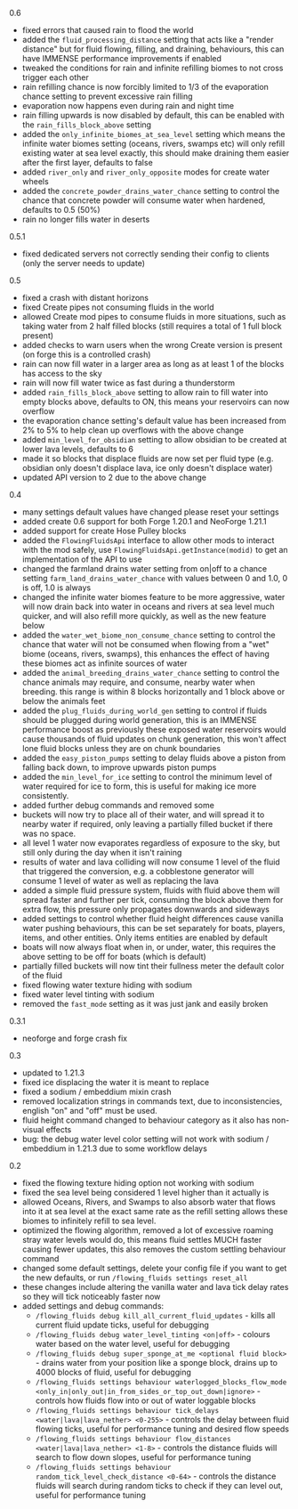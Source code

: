 
0.6
- fixed errors that caused rain to flood the world
- added the `fluid_processing_distance` setting that acts like a "render distance" but for fluid flowing, filling, and draining, behaviours, this can have IMMENSE performance improvements if enabled
- tweaked the conditions for rain and infinite refilling biomes to not cross trigger each other
- rain refilling chance is now forcibly limited to 1/3 of the evaporation chance setting to prevent excessive rain filling
- evaporation now happens even during rain and night time
- rain filling upwards is now disabled by default, this can be enabled with the `rain_fills_block_above` setting
- added the `only_infinite_biomes_at_sea_level` setting which means the infinite water biomes setting (oceans, rivers, swamps etc) will only refill existing water at sea level exactly, this should make draining them easier after the first layer, defaults to false
- added `river_only` and `river_only_opposite` modes for create water wheels
- added the `concrete_powder_drains_water_chance` setting to control the chance that concrete powder will consume water when hardened, defaults to 0.5 (50%)
- rain no longer fills water in deserts

0.5.1
- fixed dedicated servers not correctly sending their config to clients (only the server needs to update)

0.5
- fixed a crash with distant horizons
- fixed Create pipes not consuming fluids in the world
- allowed Create mod pipes to consume fluids in more situations, such as taking water from 2 half filled blocks (still requires a total of 1 full block present)
- added checks to warn users when the wrong Create version is present (on forge this is a controlled crash)
- rain can now fill water in a larger area as long as at least 1 of the blocks has access to the sky
- rain will now fill water twice as fast during a thunderstorm
- added `rain_fills_block_above` setting to allow rain to fill water into empty blocks above, defaults to ON, this means your reservoirs can now overflow
- the evaporation chance setting's default value has been increased from 2% to 5% to help clean up overflows with the above change
- added `min_level_for_obsidian` setting to allow obsidian to be created at lower lava levels, defaults to 6
- made it so blocks that displace fluids are now set per fluid type (e.g. obsidian only doesn't displace lava, ice only doesn't displace water)
- updated API version to 2 due to the above change

0.4
- many settings default values have changed please reset your settings
- added create 0.6 support for both Forge 1.20.1 and NeoForge 1.21.1
- added support for create Hose Pulley blocks
- added the `FlowingFluidsApi` interface to allow other mods to interact with the mod safely, use `FlowingFluidsApi.getInstance(modid)` to get an implementation of the API to use
- changed the farmland drains water setting from on|off to a chance setting `farm_land_drains_water_chance` with values between 0 and 1.0, 0 is off, 1.0 is always
- changed the infinite water biomes feature to be more aggressive, water will now drain back into water in oceans and rivers at sea level much quicker, and will also refill more quickly, as well as the new feature below
- added the `water_wet_biome_non_consume_chance` setting to control the chance that water will not be consumed when flowing from a "wet" biome (oceans, rivers, swamps), this enhances the effect of having these biomes act as infinite sources of water
- added the `animal_breeding_drains_water_chance` setting to control the chance animals may require, and consume, nearby water when breeding. this range is within 8 blocks horizontally and 1 block above or below the animals feet
- added the `plug_fluids_during_world_gen` setting to control if fluids should be plugged during world generation, this is an IMMENSE performance boost as previously these exposed water reservoirs would cause thousands of fluid updates on chunk generation, this won't affect lone fluid blocks unless they are on chunk boundaries
- added the `easy_piston_pumps` setting to delay fluids above a piston from falling back down, to improve upwards piston pumps
- added the `min_level_for_ice` setting to control the minimum level of water required for ice to form, this is useful for making ice  more consistently.
- added further debug commands and removed some
- buckets will now try to place all of their water, and will spread it to nearby water if required, only leaving a partially filled bucket if there was no space.
- all level 1 water now evaporates regardless of exposure to the sky, but still only during the day when it isn't raining
- results of water and lava colliding will now consume 1 level of the fluid that triggered the conversion, e.g. a cobblestone generator will consume 1 level of water as well as replacing the lava
- added a simple fluid pressure system, fluids with fluid above them will spread faster and further per tick, consuming the block above them for extra flow, this pressure only propagates downwards and sideways
- added settings to control whether fluid height differences cause vanilla water pushing behaviours, this can be set separately for boats, players, items, and other entities. Only items entities are enabled by default
- boats will now always float when in, or under, water, this requires the above setting to be off for boats (which is default)
- partially filled buckets will now tint their fullness meter the default color of the fluid
- fixed flowing water texture hiding with sodium
- fixed water level tinting with sodium
- removed the `fast_mode` setting as it was just jank and easily broken

0.3.1 
- neoforge and forge crash fix

0.3
- updated to 1.21.3
- fixed ice displacing the water it is meant to replace
- fixed a sodium / embeddium mixin crash
- removed localization strings in commands text, due to inconsistencies, english "on" and "off" must be used.
- fluid height command changed to behaviour category as it also has non-visual effects
- bug: the debug water level color setting will not work with sodium / embeddium in 1.21.3 due to some workflow delays

0.2

- fixed the flowing texture hiding option not working with sodium
- fixed the sea level being considered 1 level higher than it actually is
- allowed Oceans, Rivers, and Swamps to also absorb water that flows into it at sea level at the exact same rate as the refill setting allows these biomes to infinitely refill to sea level.
- optimized the flowing algorithm, removed a lot of excessive roaming stray water levels would do, this means fluid settles MUCH faster causing fewer updates, this also removes the custom settling behaviour command
- changed some default settings, delete your config file if you want to get the new defaults, or run `/flowing_fluids settings reset_all`
- these changes include altering the vanilla water and lava tick delay rates so they will tick noticeably faster now
- added settings and debug commands:
  - `/flowing_fluids debug kill_all_current_fluid_updates` - kills all current fluid update ticks, useful for debugging
  - `/flowing_fluids debug water_level_tinting <on|off>` - colours water based on the water level, useful for debugging
  - `/flowing_fluids debug super_sponge_at_me <optional fluid block>` - drains water from your position like a sponge block, drains up to 4000 blocks of fluid, useful for debugging
  - `/flowing_fluids settings behaviour waterlogged_blocks_flow_mode <only_in|only_out|in_from_sides_or_top_out_down|ignore>` - controls how fluids flow into or out of water loggable blocks
  - `/flowing_fluids settings behaviour tick_delays <water|lava|lava_nether> <0-255>` - controls the delay between fluid flowing ticks, useful for performance tuning and desired flow speeds
  - `/flowing_fluids settings behaviour flow_distances <water|lava|lava_nether> <1-8>` - controls the distance fluids will search to flow down slopes, useful for performance tuning
  - `/flowing_fluids settings behaviour random_tick_level_check_distance <0-64>` - controls the distance fluids will search during random ticks to check if they can level out, useful for performance tuning
